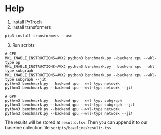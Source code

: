 # Help
1. Install [PyTroch](https://pytorch.org/)
2. Install transformers
```
pip3 install transformers --user
```

3. Run scripts
```
# CPU
MKL_ENABLE_INSTRUCTIONS=AVX2 python3 benchmark.py --backend cpu --wkl-type op
MKL_ENABLE_INSTRUCTIONS=AVX2 python3 benchmark.py --backend cpu --wkl-type subgraph
MKL_ENABLE_INSTRUCTIONS=AVX2 python3 benchmark.py --backend cpu --wkl-type subgraph --jit
python3 benchmark.py --backend cpu --wkl-type network
python3 benchmark.py --backend cpu --wkl-type network --jit

# GPU
python3 benchmark.py --backend gpu --wkl-type subgraph
python3 benchmark.py --backend gpu --wkl-type subgraph --jit
python3 benchmark.py --backend gpu --wkl-type network
python3 benchmark.py --backend gpu --wkl-type network --jit
```

The results will be stored at `results.tsv`.
Then you can append it to our baseline collection file `scripts/baseline/results.tsv`

